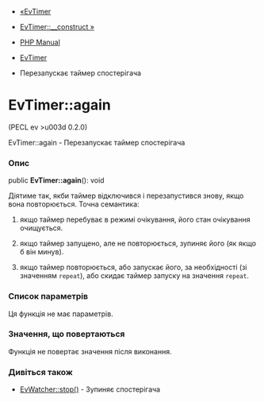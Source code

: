 - [«EvTimer](class.evtimer.md)
- [EvTimer::\_\_construct »](evtimer.construct.md)

- [PHP Manual](index.md)
- [EvTimer](class.evtimer.md)
- Перезапускає таймер спостерігача

# EvTimer::again

(PECL ev \>u003d 0.2.0)

EvTimer::again - Перезапускає таймер спостерігача

### Опис

public **EvTimer::again**(): void

Діятиме так, якби таймер відключився і перезапустився
знову, якщо вона повторюється. Точна семантика:

1. якщо таймер перебуває в режимі очікування, його стан очікування
очищується.

2. якщо таймер запущено, але не повторюється, зупиняє його (як якщо
б він минув).

3. якщо таймер повторюється, або запускає його, за необхідності (зі
значенням `repeat`), або скидає таймер запуску на значення
`repeat`.

### Список параметрів

Ця функція не має параметрів.

### Значення, що повертаються

Функція не повертає значення після виконання.

### Дивіться також

- [EvWatcher::stop()](evwatcher.stop.md) - Зупиняє спостерігача
